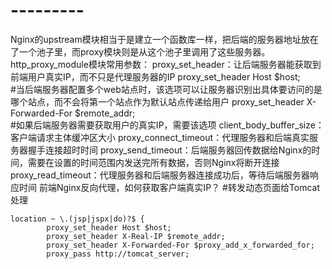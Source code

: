 # ---------
Nginx的upstream模块相当于是建立一个函数库一样，把后端的服务器地址放在了一个池子里，而proxy模块则是从这个池子里调用了这些服务器。
http_proxy_module模块常用参数：
proxy_set_header：让后端服务器能获取到前端用户真实IP，而不只是代理服务器的IP
proxy_set_header Host $host;   
#当后端服务器配置多个web站点时，该选项可以让服务器识别出具体要访问的是哪个站点，而不会将第一个站点作为默认站点传递给用户
proxy_set_header X-Forwarded-For $remote_addr;   
#如果后端服务器需要获取用户的真实IP，需要该选项
client_body_buffer_size：客户端请求主体缓冲区大小
proxy_connect_timeout：代理服务器和后端真实服务器握手连接超时时间
proxy_send_timeout：后端服务器回传数据给Nginx的时间，需要在设置的时间范围内发送完所有数据，否则Nginx将断开连接
proxy_read_timeout：代理服务器和后端服务器连接成功后，等待后端服务器响应时间
前端Nginx反向代理，如何获取客户端真实IP？
#转发动态页面给Tomcat处理

```
location ~ \.(jsp|jspx|do)?$ {
        proxy_set_header Host $host;
        proxy_set_header X-Real-IP $remote_addr;
        proxy_set_header X-Forwarded-For $proxy_add_x_forwarded_for;
        proxy_pass http://tomcat_server;
```
